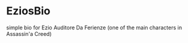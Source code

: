 # EziosBio
simple bio for Ezio Auditore Da Ferienze (one of the main characters in Assassin'a Creed) 
